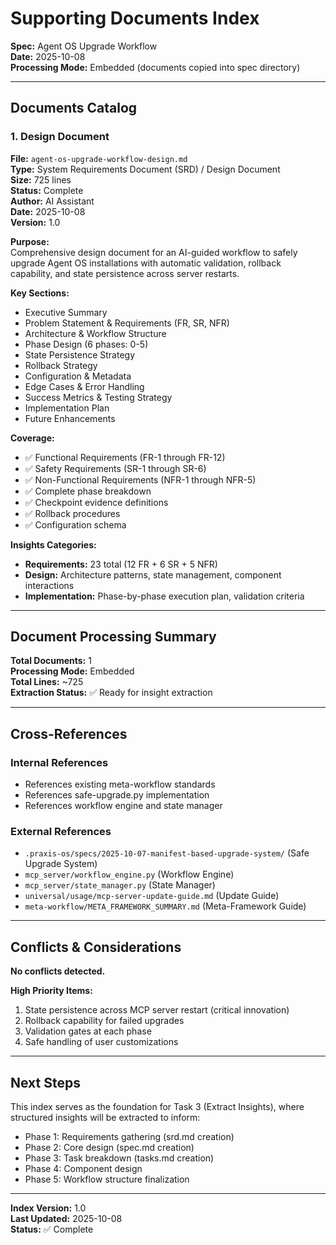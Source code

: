 # Supporting Documents Index

**Spec:** Agent OS Upgrade Workflow  
**Date:** 2025-10-08  
**Processing Mode:** Embedded (documents copied into spec directory)

---

## Documents Catalog

### 1. Design Document

**File:** `agent-os-upgrade-workflow-design.md`  
**Type:** System Requirements Document (SRD) / Design Document  
**Size:** 725 lines  
**Status:** Complete  
**Author:** AI Assistant  
**Date:** 2025-10-08  
**Version:** 1.0

**Purpose:**  
Comprehensive design document for an AI-guided workflow to safely upgrade Agent OS installations with automatic validation, rollback capability, and state persistence across server restarts.

**Key Sections:**
- Executive Summary
- Problem Statement & Requirements (FR, SR, NFR)
- Architecture & Workflow Structure
- Phase Design (6 phases: 0-5)
- State Persistence Strategy
- Rollback Strategy
- Configuration & Metadata
- Edge Cases & Error Handling
- Success Metrics & Testing Strategy
- Implementation Plan
- Future Enhancements

**Coverage:**
- ✅ Functional Requirements (FR-1 through FR-12)
- ✅ Safety Requirements (SR-1 through SR-6)
- ✅ Non-Functional Requirements (NFR-1 through NFR-5)
- ✅ Complete phase breakdown
- ✅ Checkpoint evidence definitions
- ✅ Rollback procedures
- ✅ Configuration schema

**Insights Categories:**
- **Requirements:** 23 total (12 FR + 6 SR + 5 NFR)
- **Design:** Architecture patterns, state management, component interactions
- **Implementation:** Phase-by-phase execution plan, validation criteria

---

## Document Processing Summary

**Total Documents:** 1  
**Processing Mode:** Embedded  
**Total Lines:** ~725  
**Extraction Status:** ✅ Ready for insight extraction

---

## Cross-References

### Internal References
- References existing meta-workflow standards
- References safe-upgrade.py implementation
- References workflow engine and state manager

### External References
- `.praxis-os/specs/2025-10-07-manifest-based-upgrade-system/` (Safe Upgrade System)
- `mcp_server/workflow_engine.py` (Workflow Engine)
- `mcp_server/state_manager.py` (State Manager)
- `universal/usage/mcp-server-update-guide.md` (Update Guide)
- `meta-workflow/META_FRAMEWORK_SUMMARY.md` (Meta-Framework Guide)

---

## Conflicts & Considerations

**No conflicts detected.**

**High Priority Items:**
1. State persistence across MCP server restart (critical innovation)
2. Rollback capability for failed upgrades
3. Validation gates at each phase
4. Safe handling of user customizations

---

## Next Steps

This index serves as the foundation for Task 3 (Extract Insights), where structured insights will be extracted to inform:
- Phase 1: Requirements gathering (srd.md creation)
- Phase 2: Core design (spec.md creation)
- Phase 3: Task breakdown (tasks.md creation)
- Phase 4: Component design
- Phase 5: Workflow structure finalization

---

**Index Version:** 1.0  
**Last Updated:** 2025-10-08  
**Status:** ✅ Complete

